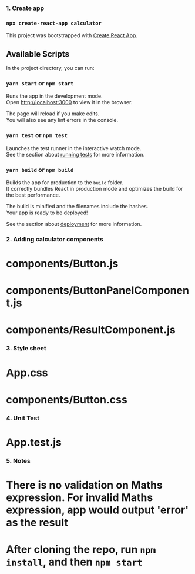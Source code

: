 ### 1. Create app
### `npx create-react-app calculator`

This project was bootstrapped with [Create React App](https://github.com/facebook/create-react-app).

## Available Scripts

In the project directory, you can run:

### `yarn start` or `npm start`

Runs the app in the development mode.<br />
Open [http://localhost:3000](http://localhost:3000) to view it in the browser.

The page will reload if you make edits.<br />
You will also see any lint errors in the console.

### `yarn test` or `npm test`

Launches the test runner in the interactive watch mode.<br />
See the section about [running tests](https://facebook.github.io/create-react-app/docs/running-tests) for more information.

### `yarn build` or `npm build`

Builds the app for production to the `build` folder.<br />
It correctly bundles React in production mode and optimizes the build for the best performance.

The build is minified and the filenames include the hashes.<br />
Your app is ready to be deployed!

See the section about [deployment](https://facebook.github.io/create-react-app/docs/deployment) for more information.


### 2. Adding calculator components
# components/Button.js
# components/ButtonPanelComponent.js
# components/ResultComponent.js

### 3. Style sheet
# App.css
# components/Button.css

### 4. Unit Test
# App.test.js

### 5. Notes
# There is no validation on Maths expression. For invalid Maths expression, app would output 'error' as the result

# After cloning the repo, run `npm install`, and then `npm start`
